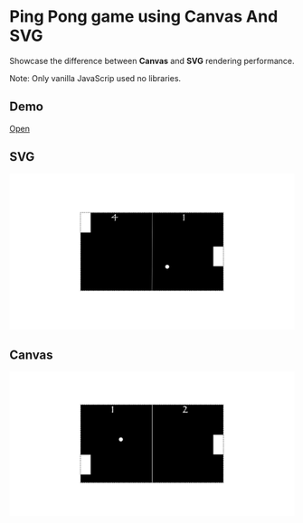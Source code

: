 # Ping Pong game using Canvas And SVG

Showcase the difference between **Canvas** and **SVG** rendering performance.

Note: Only vanilla JavaScrip used no libraries.

## Demo

[Open](https://rough-smell.surge.sh/)

## SVG 

![Preview](./svg.png)

## Canvas 

![Preview](./canvas.png)
